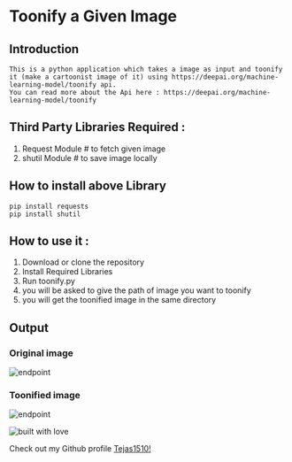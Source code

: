 # Toonify a Given Image

## Introduction
```
This is a python application which takes a image as input and toonify it (make a cartoonist image of it) using https://deepai.org/machine-learning-model/toonify api.
You can read more about the Api here : https://deepai.org/machine-learning-model/toonify
```
## Third Party Libraries Required :
1. Request Module # to fetch given image
2. shutil Module # to save image locally

## How to install above Library
```
pip install requests
pip install shutil
```
## How to use it :
1. Download or clone the repository
2. Install Required Libraries
3. Run toonify.py
4. you will be asked to give the path of image you want to toonify
5. you will get the toonified image in the same directory

## Output

### Original image

![endpoint](https://github.com/Tejas1510/hacking-tools-scripts/blob/toonify/Python/ToonifyImage/images/rohit.png)

### Toonified image

![endpoint](https://github.com/Tejas1510/hacking-tools-scripts/blob/toonify/Python/ToonifyImage/images/output.jpg)

![built with love](https://forthebadge.com/images/badges/built-with-love.svg)

Check out my Github profile [Tejas1510!](https://github.com/Tejas1510)
